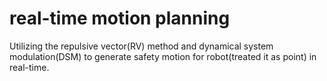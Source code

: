 # real-time motion planning
Utilizing the repulsive vector(RV) method and dynamical system modulation(DSM) to generate safety motion for robot(treated it as point) in real-time.  
